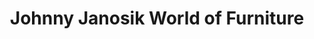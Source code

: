 ---
title: "Johnny Janosik World of Furniture"
url: /laurel/johnny-janosik-world-of-furniture/
shop: furniture
---